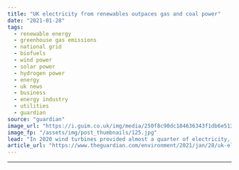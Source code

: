 ```yaml
---
title: "UK electricity from renewables outpaces gas and coal power"
date: "2021-01-28"
tags: 
  - renewable energy
  - greenhouse gas emissions
  - national grid
  - biofuels
  - wind power
  - solar power
  - hydrogen power
  - energy
  - uk news
  - business
  - energy industry
  - utilities
  - guardian
source: "guardian"
image_url: "https://i.guim.co.uk/img/media/250f8c90dc184636343f1db6e513d068cfc75b8d/0_237_5472_3283/master/5472.jpg?width=460&quality=85&auto=format&fit=max&s=0bbc231f1a8d15ec4494329f0c2194e1"
image_fp: "/assets/img/post_thumbnails/125.jpg"
lead: "In 2020 wind turbines provided almost a quarter of electricity, and in EU renewable energy outperformed fossil fuelsThe UK’s renewable electricity outpaced its fossil fuel generation for the first time in 2020 and could remain the largest source of e..."
article_url: "https://www.theguardian.com/environment/2021/jan/28/uk-electricity-from-renewables-outpaces-gas-and-coal-power"
---
```


---
